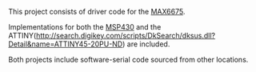This project consists of driver code for the [MAX6675](http://datasheets.maxim-ic.com/en/ds/MAX6675.pdf).

Implementations for both the [MSP430](http://search.digikey.com/scripts/DkSearch/dksus.dll?Detail&name=296-27570-ND) and the ATTINY(http://search.digikey.com/scripts/DkSearch/dksus.dll?Detail&name=ATTINY45-20PU-ND) are included.

Both projects include software-serial code sourced from other locations.

